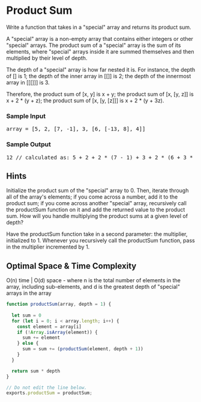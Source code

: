 # Product Sum

<div class="html">
<p>
  Write a function that takes in a "special" array and returns its product sum.
</p>
<p>
  A "special" array is a non-empty array that contains either integers or other
  "special" arrays. The product sum of a "special" array is the sum of its
  elements, where "special" arrays inside it are summed themselves and then
  multiplied by their level of depth.
</p>
<p>
  The depth of a "special" array is how far nested it is. For instance, the
  depth of <span>[]</span> is <span>1</span>; the depth of the inner array in
  <span>[[]]</span> is <span>2</span>; the depth of the innermost array in
  <span>[[[]]]</span> is <span>3</span>.
</p>
<p>
  Therefore, the product sum of <span>[x, y]</span> is <span>x + y</span>; the
  product sum of <span>[x, [y, z]]</span> is <span>x + 2 * (y + z)</span>; the
  product sum of <span>[x, [y, [z]]]</span> is <span>x + 2 * (y + 3z)</span>.
</p>
<h3>Sample Input</h3>
<pre><span class="CodeEditor-promptParameter">array</span> = [5, 2, [7, -1], 3, [6, [-13, 8], 4]]
</pre>
<h3>Sample Output</h3>
<pre>12 <span class="CodeEditor-promptComment">// calculated as: 5 + 2 + 2 * (7 - 1) + 3 + 2 * (6 + 3 * (-13 + 8) + 4)</span>
</pre>
</div>

<h2>Hints</h2>

<p>
Initialize the product sum of the "special" array to 0. Then, iterate through all of the array's elements; if you come across a number, add it to the product sum; if you come across another "special" array, recursively call the productSum function on it and add the returned value to the product sum. How will you handle multiplying the product sums at a given level of depth?
</p>
<p>
Have the productSum function take in a second parameter: the multiplier, initialized to 1. Whenever you recursively call the productSum function, pass in the multiplier incremented by 1.
</p>
<h2>Optimal Space & Time Complexity</h2>

O(n) time | O(d) space - where n is the total number of elements in the array, including sub-elements, and d is the greatest depth of "special" arrays in the array

```javascript
function productSum(array, depth = 1) {
 
  let sum = 0
  for (let i = 0; i < array.length; i++) {
    const element = array[i]
    if (!Array.isArray(element)) {
      sum += element
    } else {
      sum = sum += (productSum(element, depth + 1))    
    }
  }

  return sum * depth
}

// Do not edit the line below.
exports.productSum = productSum;

```